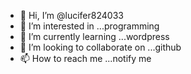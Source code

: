 - 👋 Hi, I’m @lucifer824033
- 👀 I’m interested in ...programming
- 🌱 I’m currently learning ...wordpress
- 💞️ I’m looking to collaborate on ...github
- 📫 How to reach me ...notify me

<!---
lucifer824033/lucifer824033 is a ✨ special ✨ repository because its `README.md` (this file) appears on your GitHub profile.
You can click the Preview link to take a look at your changes.
--->
